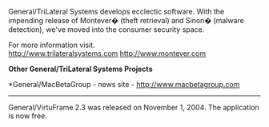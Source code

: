 

General/TriLateral Systems develops ecclectic software.  With the impending release of Montever� (theft retrieval) and Sinon� (malware detection), we've moved into the consumer security space.

For more information visit.  
http://www.trilateralsystems.com
http://www.montever.com

**Other General/TriLateral Systems Projects**

*General/MacBetaGroup - news site - http://www.macbetagroup.com


----

General/VirtuFrame 2.3 was released on November 1, 2004.  The application is now free.